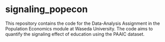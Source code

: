 # signaling_popecon
This repository contains the code for the Data-Analysis Assignment in the Population Economics module at Waseda University. The code aims to quantify the signaling effect of education using the PAAIC dataset.
